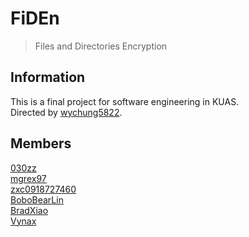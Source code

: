 # FiDEn
> Files and Directories Encryption

## Information
This is a final project for software engineering in KUAS.  
Directed by [wychung5822](https://github.com/wychung5822 "wychung5822").

## Members
[030zz](https://github.com/030zz "030zz")  
[mgrex97](https://github.com/mgrex97 "mgrex97")  
[zxc0918727460](https://github.com/zxc0918727460 "zxc0918727460")  
[BoboBearLin](https://github.com/BoboBearLin "BoboBearLin")    
[BradXiao](https://github.com/BradXiao "BradXiao")  
[Vynax](https://github.com/Vynax "Vynax")  
